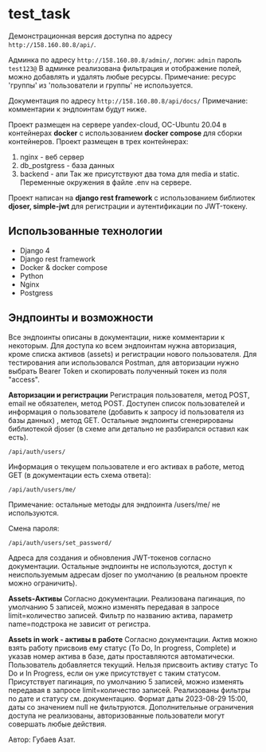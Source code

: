 

# test_task
Демонстрационная версия доступна по адресу `http://158.160.80.8/api/`.

Админка по адресу `http://158.160.80.8/admin/`,
логин: `admin`
пароль `test123@`
В админке реализована фильтрация и отображение полей, можно добавлять и удалять любые ресурсы.
Примечание: ресурс 'группы' из 'пользователи и группы' не используется.

Документация по адресу `http://158.160.80.8/api/docs/`
Примечание: комментарии к эндпоинтам будут ниже.

Проект размещен на сервере yandex-cloud, ОС-Ubuntu 20.04 в контейнерах **docker** с использованием **docker compose** для сборки контейнеров. Проект размещен в трех контейнерах:

 1. nginx - веб сервер
 2. db_postgress - база данных
 3. backend - апи
 Так же присутствуют два тома для media и static. Переменные окружения в файле .env на сервере.

Проект написан на **django rest framework** с использованием библиотек **djoser, simple-jwt** для регистрации и аутентификации по JWT-токену.


## Использованные технологии

 - Django 4
 - Django rest framework
 - Docker & docker compose
 - Python
 - Nginx
 - Postgress

## Эндпоинты и возможности
Все эндпоинты описаны в документации, ниже комментарии к некоторым.
Для доступа ко всем эндпоинтам нужна авторизация, кроме списка активов (assets) и регистрации нового пользователя.
Для тестирования апи использовался Postman, для авторизации нужно выбрать Bearer Token и скопировать полученный токен из поля "access".

**Авторизации и регистрации**
Регистрация пользователя, метод POST, email не обязателен, метод POST. Доступен список пользователей и информация о пользователе (добавить к запросу id пользователя из базы данных) , метод GET. Остальные эндпоинты сгенерированы библиотекой djoser (в схеме апи детально не разбирался оставил как есть).

    /api/auth/users/

Информация о текущем пользователе и его активах в работе, метод GET (в документации есть схема ответа):

    /api/auth/users/me/
Примечание: остальные методы для эндпоинта /users/me/ не используются.

Смена пароля:

    /api/auth/users/set_password/

Адреса для создания и обновления JWT-токенов согласно документации. Остальные эндпоинты не используются,  доступ к неиспользуемым адресам djoser по умолчанию (в реальном проекте можно ограничить).

**Assets-Активы**
Согласно документации. Реализована пагинация, по умолчанию 5 записей, можно изменять передавая в запросе limit=количество записей. Фильтр по названию актива, параметр name=подстрока не зависит от регистра.

**Assets in work - активы в работе**
Согласно документации. Актив можно взять работу присвоив ему статус (To Do, In progress, Complete) и указав номер актива в базе, даты проставляются автоматически. Пользователь добавляется текущий. Нельзя присвоить активу статус To Do и In Progress, если он уже присутствует с таким статусом. Присутствует пагинация, по умолчанию 5 записей, можно изменять передавая в запросе limit=количество записей. Реализованы фильтры по дате и статусу см. документацию. Формат даты 2023-08-29 15:00, даты со значением null не фильтруются.
Дополнительные ограничения доступа не реализованы, авторизованные пользователи могут совершать любые действия.

Автор: Губаев Азат.
